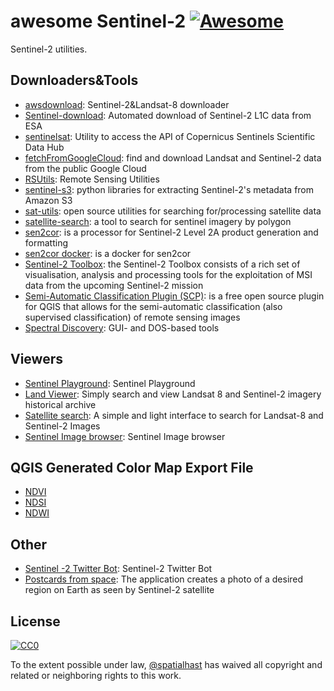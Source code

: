 # awesome Sentinel-2 [![Awesome](https://cdn.rawgit.com/sindresorhus/awesome/d7305f38d29fed78fa85652e3a63e154dd8e8829/media/badge.svg)](https://github.com/sindresorhus/awesome)

Sentinel-2 utilities.

## Downloaders&Tools

- [awsdownload](https://github.com/kraftek/awsdownload): Sentinel-2&Landsat-8 downloader
- [Sentinel-download](https://github.com/olivierhagolle/Sentinel-download): Automated download of Sentinel-2 L1C data from ESA
- [sentinelsat](https://github.com/ibamacsr/sentinelsat): Utility to access the API of Copernicus Sentinels Scientific Data Hub
- [fetchFromGoogleCloud](https://github.com/vascobnunes/fetchLandsatSentinelFromGoogleCloud): find and download Landsat and Sentinel-2 data from the public Google Cloud
- [RSUtils](https://github.com/IgorGarkusha/RSUtils): Remote Sensing Utilities
- [sentinel-s3](https://github.com/developmentseed/sentinel-s3): python libraries for extracting Sentinel-2's metadata from Amazon S3
- [sat-utils](https://github.com/sat-utils): open source utilities for searching for/processing satellite data
- [satellite-search](https://github.com/barnabygordon/satellite-search): a tool to search for sentinel imagery by polygon
- [sen2cor](http://step.esa.int/main/third-party-plugins-2/sen2cor/): is a processor for Sentinel-2 Level 2A product generation and formatting
- [sen2cor docker](https://github.com/lvhengani/sen2cor_docker): is a docker for sen2cor
- [Sentinel-2 Toolbox](https://sentinel.esa.int/web/sentinel/toolboxes/sentinel-2): the Sentinel-2 Toolbox consists of a rich set of visualisation, analysis and processing tools for the exploitation of MSI data from the upcoming Sentinel-2 mission
- [Semi-Automatic Classification Plugin (SCP)](https://fromgistors.blogspot.com/p/semi-automatic-classification-plugin.html): is a free open source plugin for QGIS that allows for the semi-automatic classification (also supervised classification) of remote sensing images
- [Spectral Discovery](http://www.geosage.com/highview/download.html): GUI- and DOS-based tools

## Viewers

- [Sentinel Playground](http://apps.sentinel-hub.com/sentinel-playground): Sentinel Playground
- [Land Viewer](https://lv.eosda.com/): Simply search and view Landsat 8 and Sentinel-2 imagery historical archive
- [Satellite search](https://remotepixel.ca/projects/satellitesearch.html): A simple and light interface to search for Landsat-8 and Sentinel-2 Images
- [Sentinel Image browser](http://sentinel-pds.s3-website.eu-central-1.amazonaws.com/browser.html): Sentinel Image browser

## QGIS Generated Color Map Export File
- [NDVI]()
- [NDSI]()
- [NDWI]()

## Other

- [Sentinel -2 Twitter Bot](https://twitter.com/sentinel2bot): Sentinel-2 Twitter Bot
- [Postcards from space](http://www.sentinel-hub.com/apps/postcards): The application creates a photo of a desired region on Earth as seen by Sentinel-2 satellite

## License

[![CC0](http://mirrors.creativecommons.org/presskit/buttons/88x31/svg/cc-zero.svg)](https://creativecommons.org/publicdomain/zero/1.0/)

To the extent possible under law, [@spatialhast](https://github.com/spatialhast) has waived all copyright and related or neighboring rights to this work.
